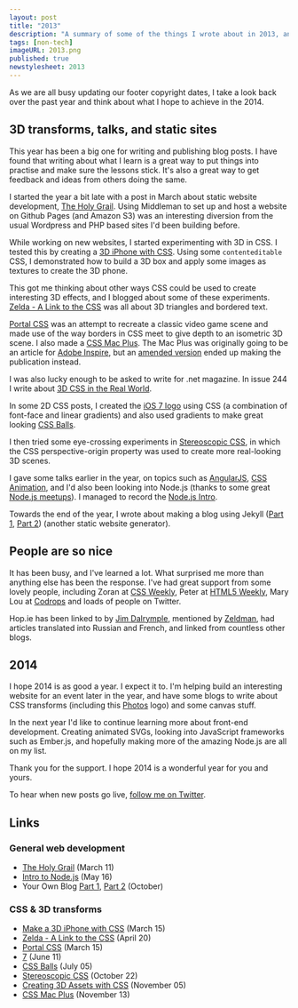 ```yaml
---
layout: post
title: "2013"
description: "A summary of some of the things I wrote about in 2013, and my hopes for the new year."
tags: [non-tech]
imageURL: 2013.png
published: true
newstylesheet: 2013
---
```


As we are all busy updating our footer copyright dates, I take a look back over the past year and think about what I hope to achieve in the 2014.

## 3D transforms, talks, and static sites

This year has been a big one for writing and publishing blog posts. I have found that writing about what I learn is a great way to put things into practise and make sure the lessons stick. It's also a great way to get feedback and ideas from others doing the same.

I started the year a bit late with a post in March about static website development, [The Holy Grail](/blog/holy-grail/). Using Middleman to set up and host a website on Github Pages (and Amazon S3) was an interesting diversion from the usual Wordpress and PHP based sites I'd been building before.

While working on new websites, I started experimenting with 3D in CSS. I tested this by creating a [3D iPhone with CSS](/blog/rotating-phone/). Using some `contenteditable` CSS, I demonstrated how to build a 3D box and apply some images as textures to create the 3D phone.

This got me thinking about other ways CSS could be used to create interesting 3D effects, and I blogged about some of these experiments. [Zelda - A Link to the CSS](/blog/zelda/) was all about 3D triangles and bordered text.

[Portal CSS](/blog/portal/) was an attempt to recreate a classic video game scene and made use of the way borders in CSS meet to give depth to an isometric 3D scene. I also made a [CSS Mac Plus](/blog/macplus/). The Mac Plus was originally going to be an article for [Adobe Inspire](http://www.adobe.com/inspire.html), but an [amended version](http://www.adobe.com/inspire/2013/11/3d-css.html) ended up making the publication instead.

I was also lucky enough to be asked to write for .net magazine. In issue 244 I write about [3D CSS in the Real World](http://hop.ie/cube/). 

In some 2D CSS posts, I created the [iOS 7 logo](/blog/seven/) using CSS (a combination of font-face and linear gradients) and also used gradients to make great looking [CSS Balls](/blog/balls/).

I then tried some eye-crossing experiments in [Stereoscopic CSS](/blog/stereoscopic/), in which the CSS perspective-origin property was used to create more real-looking 3D scenes.

I gave some talks earlier in the year, on topics such as [AngularJS](/talks/angular-intro/), [CSS Animation](/talks/css-animation/), and I'd also been looking into Node.js (thanks to some great [Node.js meetups](http://www.nodejsdublin.com/)). I managed to record the [Node.js Intro](/blog/node-intro/).

Towards the end of the year, I wrote about making a blog using Jekyll ([Part 1](/blog/your-own-blog-1/), [Part 2](/blog/your-own-blog-2/)) (another static website generator).

## People are so nice

It has been busy, and I've learned a lot. What surprised me more than anything else has been the response. I've had great support from some lovely people, including Zoran at [CSS Weekly](http://css-weekly.com/), Peter at [HTML5 Weekly](http://html5weekly.com/), Mary Lou at [Codrops](http://tympanus.net/codrops/) and loads of people on Twitter.

Hop.ie has been linked to by [Jim Dalrymple](http://www.loopinsight.com/2013/11/13/css-mac-plus/), mentioned by [Zeldman](https://twitter.com/zeldman/status/400759828295217152), had articles translated into Russian and French, and linked from countless other blogs.

## 2014

I hope 2014 is as good a year. I expect it to. I'm helping build an interesting website for an event later in the year, and have some blogs to write about CSS transforms (including this [Photos](http://hop.ie/photos/) logo) and some canvas stuff.

In the next year I'd like to continue learning more about front-end development. Creating animated SVGs, looking into JavaScript frameworks such as Ember.js, and hopefully making more of the amazing Node.js are all on my list.

Thank you for the support. I hope 2014 is a wonderful year for you and yours.

To hear when new posts go live, [follow me on Twitter](http://twitter.com/donovanh). 

## Links

### General web development

- [The Holy Grail](/blog/holy-grail/) (March 11)
- [Intro to Node.js](/blog/node-intro/) (May 16)
- Your Own Blog [Part 1](/blog/your-own-blog-1/), [Part 2](/blog/your-own-blog-2/) (October)

### CSS &amp; 3D transforms

- [Make a 3D iPhone with CSS](/blog/rotating-phone/) (March 15)
- [Zelda - A Link to the CSS](/blog/zelda/) (April 20)
- [Portal CSS](/blog/portal/) (March 15)
- [7](/blog/seven/) (June 11)
- [CSS Balls](/blog/balls/) (July 05)
- [Stereoscopic CSS](/blog/stereoscopic/) (October 22)
- [Creating 3D Assets with CSS](http://www.adobe.com/inspire/2013/11/3d-css.html) (November 05)
- [CSS Mac Plus](/blog/macplus/) (November 13)

